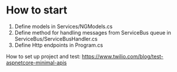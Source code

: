 # How to start

1. Define models in Services/NGModels.cs
2. Define method for handling messages from ServiceBus queue in ServiceBus/ServiceBusHandler.cs
3. Define Http endpoints in Program.cs

How to set up project and test: https://www.twilio.com/blog/test-aspnetcore-minimal-apis